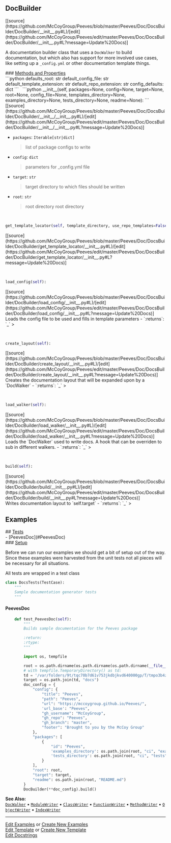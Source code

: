 ## <a id="Peeves.Doc.DocsBuilder.DocBuilder">DocBuilder</a> 

<div class="docs-source-link" markdown="1">
[[source](https://github.com/McCoyGroup/Peeves/blob/master/Peeves/Doc/DocsBuilder/DocBuilder/__init__.py#L)/[edit](https://github.com/McCoyGroup/Peeves/edit/master/Peeves/Doc/DocsBuilder/DocBuilder/__init__.py#L?message=Update%20Docs)]
</div>

A documentation builder class that uses a `DocWalker`
to build documentation, but which also has support for more
involved use cases, like setting up a `_config.yml` or other
documentation template things.







<div class="collapsible-section">
 <div class="collapsible-section collapsible-section-header" markdown="1">
### <a class="collapse-link" data-toggle="collapse" href="#methods" markdown="1"> Methods and Properties</a> <a class="float-right" data-toggle="collapse" href="#methods"><i class="fa fa-chevron-down"></i></a>
 </div>
 <div class="collapsible-section collapsible-section-body collapse show" id="methods" markdown="1">
 ```python
defaults_root: str
default_config_file: str
default_template_extension: str
default_repo_extension: str
config_defaults: dict
```
<a id="Peeves.Doc.DocsBuilder.DocBuilder.__init__" class="docs-object-method">&nbsp;</a> 
```python
__init__(self, packages=None, config=None, target=None, root=None, config_file=None, templates_directory=None, examples_directory=None, tests_directory=None, readme=None): 
```
<div class="docs-source-link" markdown="1">
[[source](https://github.com/McCoyGroup/Peeves/blob/master/Peeves/Doc/DocsBuilder/DocBuilder/__init__/__init__.py#L)/[edit](https://github.com/McCoyGroup/Peeves/edit/master/Peeves/Doc/DocsBuilder/DocBuilder/__init__/__init__.py#L?message=Update%20Docs)]
</div>

  - `packages`: `Iterable[str|dict]`
    > list of package configs to write
  - `config`: `dict`
    > parameters for _config.yml file
  - `target`: `str`
    > target directory to which files should be written
  - `root`: `str`
    > root directory
root directory


<a id="Peeves.Doc.DocsBuilder.DocBuilder.get_template_locator" class="docs-object-method">&nbsp;</a> 
```python
get_template_locator(self, template_directory, use_repo_templates=False): 
```
<div class="docs-source-link" markdown="1">
[[source](https://github.com/McCoyGroup/Peeves/blob/master/Peeves/Doc/DocsBuilder/DocBuilder/get_template_locator/__init__.py#L)/[edit](https://github.com/McCoyGroup/Peeves/edit/master/Peeves/Doc/DocsBuilder/DocBuilder/get_template_locator/__init__.py#L?message=Update%20Docs)]
</div>


<a id="Peeves.Doc.DocsBuilder.DocBuilder.load_config" class="docs-object-method">&nbsp;</a> 
```python
load_config(self): 
```
<div class="docs-source-link" markdown="1">
[[source](https://github.com/McCoyGroup/Peeves/blob/master/Peeves/Doc/DocsBuilder/DocBuilder/load_config/__init__.py#L)/[edit](https://github.com/McCoyGroup/Peeves/edit/master/Peeves/Doc/DocsBuilder/DocBuilder/load_config/__init__.py#L?message=Update%20Docs)]
</div>
Loads the config file to be used and fills in template parameters
  - `:returns`: `_`
    >


<a id="Peeves.Doc.DocsBuilder.DocBuilder.create_layout" class="docs-object-method">&nbsp;</a> 
```python
create_layout(self): 
```
<div class="docs-source-link" markdown="1">
[[source](https://github.com/McCoyGroup/Peeves/blob/master/Peeves/Doc/DocsBuilder/DocBuilder/create_layout/__init__.py#L)/[edit](https://github.com/McCoyGroup/Peeves/edit/master/Peeves/Doc/DocsBuilder/DocBuilder/create_layout/__init__.py#L?message=Update%20Docs)]
</div>
Creates the documentation layout that will be expanded upon by
a `DocWalker`
  - `:returns`: `_`
    >


<a id="Peeves.Doc.DocsBuilder.DocBuilder.load_walker" class="docs-object-method">&nbsp;</a> 
```python
load_walker(self): 
```
<div class="docs-source-link" markdown="1">
[[source](https://github.com/McCoyGroup/Peeves/blob/master/Peeves/Doc/DocsBuilder/DocBuilder/load_walker/__init__.py#L)/[edit](https://github.com/McCoyGroup/Peeves/edit/master/Peeves/Doc/DocsBuilder/DocBuilder/load_walker/__init__.py#L?message=Update%20Docs)]
</div>
Loads the `DocWalker` used to write docs.
A hook that can be overriden to sub in different walkers.
  - `:returns`: `_`
    >


<a id="Peeves.Doc.DocsBuilder.DocBuilder.build" class="docs-object-method">&nbsp;</a> 
```python
build(self): 
```
<div class="docs-source-link" markdown="1">
[[source](https://github.com/McCoyGroup/Peeves/blob/master/Peeves/Doc/DocsBuilder/DocBuilder/build/__init__.py#L)/[edit](https://github.com/McCoyGroup/Peeves/edit/master/Peeves/Doc/DocsBuilder/DocBuilder/build/__init__.py#L?message=Update%20Docs)]
</div>
Writes documentation layout to `self.target`
  - `:returns`: `_`
    >
 </div>
</div>




## Examples













<div class="collapsible-section">
 <div class="collapsible-section collapsible-section-header" markdown="1">
## <a class="collapse-link" data-toggle="collapse" href="#Tests-775e37" markdown="1"> Tests</a> <a class="float-right" data-toggle="collapse" href="#Tests-775e37"><i class="fa fa-chevron-down"></i></a>
 </div>
 <div class="collapsible-section collapsible-section-body collapse show" id="Tests-775e37" markdown="1">
 - [PeevesDoc](#PeevesDoc)

<div class="collapsible-section">
 <div class="collapsible-section collapsible-section-header" markdown="1">
### <a class="collapse-link" data-toggle="collapse" href="#Setup-f745fa" markdown="1"> Setup</a> <a class="float-right" data-toggle="collapse" href="#Setup-f745fa"><i class="fa fa-chevron-down"></i></a>
 </div>
 <div class="collapsible-section collapsible-section-body collapse show" id="Setup-f745fa" markdown="1">
 
Before we can run our examples we should get a bit of setup out of the way.
Since these examples were harvested from the unit tests not all pieces
will be necessary for all situations.

All tests are wrapped in a test class
```python
class DocsTests(TestCase):
    """
    Sample documentation generator tests
    """
```

 </div>
</div>

#### <a name="PeevesDoc">PeevesDoc</a>
```python
    def test_PeevesDoc(self):
        """
        Builds sample documentation for the Peeves package

        :return:
        :rtype:
        """

        import os, tempfile

        root = os.path.dirname(os.path.dirname(os.path.dirname(__file__)))
        # with tempfile.TemporaryDirectory() as td:
        td = '/var/folders/9t/tqc70b7d61v753jkdbjkvd640000gp/T/tmpo3b4ztrq/'
        target = os.path.join(td, "docs")
        doc_config = {
            "config": {
                "title": "Peeves",
                "path": "Peeves",
                "url": "https://mccoygroup.github.io/Peeves/",
                'url_base': "Peeves",
                "gh_username": "McCoyGroup",
                "gh_repo": "Peeves",
                "gh_branch": "master",
                "footer": "Brought to you by the McCoy Group"
            },
            "packages": [
                {
                    "id": "Peeves",
                    'examples_directory': os.path.join(root, "ci", "examples"),
                    'tests_directory': os.path.join(root, "ci", "tests")
                }
            ],
            "root": root,
            "target": target,
            "readme": os.path.join(root, "README.md")
        }
        DocBuilder(**doc_config).build()
```

 </div>
</div>



**See Also:** [`DocWalker`](../DocWalker/DocWalker.md)<span>&nbsp;&#9642;&nbsp;</span>[`ModuleWriter`](../DocWalker/ModuleWriter.md)<span>&nbsp;&#9642;&nbsp;</span>[`ClassWriter`](../DocWalker/ClassWriter.md)<span>&nbsp;&#9642;&nbsp;</span>[`FunctionWriter`](../DocWalker/FunctionWriter.md)<span>&nbsp;&#9642;&nbsp;</span>[`MethodWriter`](../DocWalker/MethodWriter.md)<span>&nbsp;&#9642;&nbsp;</span>[`ObjectWriter`](../DocWalker/ObjectWriter.md)<span>&nbsp;&#9642;&nbsp;</span>[`IndexWriter`](../DocWalker/IndexWriter.md)

---

[Edit Examples](https://github.com/McCoyGroup/Peeves/edit/gh-pages/ci/examples/Peeves/Doc/DocsBuilder/DocBuilder.md) or 
[Create New Examples](https://github.com/McCoyGroup/Peeves/new/gh-pages/?filename=ci/examples/Peeves/Doc/DocsBuilder/DocBuilder.md) <br/>
[Edit Template](https://github.com/McCoyGroup/Peeves/edit/gh-pages/ci/docs/Peeves/Doc/DocsBuilder/DocBuilder.md) or 
[Create New Template](https://github.com/McCoyGroup/Peeves/new/gh-pages/?filename=ci/docs/templates/Peeves/Doc/DocsBuilder/DocBuilder.md) <br/>
[Edit Docstrings](https://github.com/McCoyGroup/Peeves/edit/master/Peeves/Doc/DocsBuilder/DocBuilder/__init__.py#L?message=Update%20Docs)